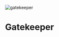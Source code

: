 ![gatekeeper](https://github.com/raspbernetes/multi-arch-images/workflows/gatekeeper/badge.svg)

# Gatekeeper

